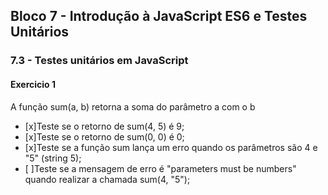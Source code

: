 ## Bloco 7 - Introdução à JavaScript ES6 e Testes Unitários
### 7.3 - Testes unitários em JavaScript


#### Exercicio 1
A função sum(a, b) retorna a soma do parâmetro a com o b

- [x]Teste se o retorno de sum(4, 5) é 9;
- [x]Teste se o retorno de sum(0, 0) é 0;
- [x]Teste se a função sum lança um erro quando os parâmetros são 4 e "5" (string 5);
- [ ]Teste se a mensagem de erro é "parameters must be numbers" quando realizar a chamada sum(4, "5");

